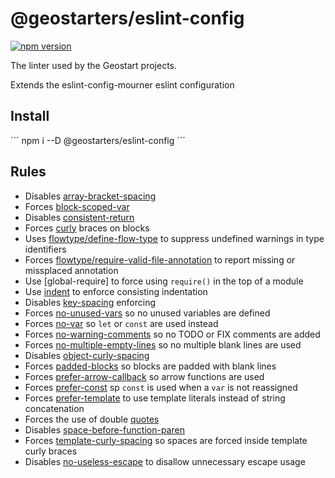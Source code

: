 # @geostarters/eslint-config
[![npm version](https://badge.fury.io/js/%40geostarters%2Feslint-config.svg)](https://badge.fury.io/js/%40geostarters%2Feslint-config)

The linter used by the Geostart projects.

Extends the eslint-config-mourner eslint configuration

## Install

´´´
npm i --D @geostarters/eslint-config 
´´´

## Rules

* Disables [array-bracket-spacing](https://eslint.org/docs/rules/array-bracket-spacing)
* Forces [block-scoped-var](https://eslint.org/docs/rules/block-scoped-var)
* Disables [consistent-return](https://eslint.org/docs/rules/consistent-return)
* Forces [curly](https://eslint.org/docs/rules/curly) braces on blocks
* Uses [flowtype/define-flow-type](https://github.com/gajus/eslint-plugin-flowtype#eslint-plugin-flowtype-rules-define-flow-type) to suppress undefined warnings in type identifiers
* Forces [flowtype/require-valid-file-annotation](https://github.com/gajus/eslint-plugin-flowtype#eslint-plugin-flowtype-rules-require-valid-file-annotation) to report missing or missplaced annotation
* Use [global-require] to force using `require()` in the top of a module
* Use [indent](https://eslint.org/docs/rules/indent) to enforce consisting indentation
* Disables [key-spacing](https://eslint.org/docs/rules/key-spacing) enforcing
* Forces [no-unused-vars](https://eslint.org/docs/rules/no-unused-vars) so no unused variables are defined
* Forces [no-var](https://eslint.org/docs/rules/no-var) so `let` or `const` are used instead
* Forces [no-warning-comments](https://eslint.org/docs/rules/no-warning-comments) so no TODO or FIX comments are added
* Forces [no-multiple-empty-lines](https://eslint.org/docs/rules/no-multiple-empty-lines) so no multiple blank lines are used
* Disables [object-curly-spacing](https://eslint.org/docs/rules/object-curly-spacing)
* Forces [padded-blocks](https://eslint.org/docs/rules/padded-blocks) so blocks  are padded with blank lines
* Forces [prefer-arrow-callback](https://eslint.org/docs/rules/prefer-arrow-callback) so arrow functions are used
* Forces [prefer-const](https://eslint.org/docs/rules/prefer-const) sp `const` is used when a `var` is not reassigned
* Forces [prefer-template](https://eslint.org/docs/rules/prefer-template) to use template literals instead of string concatenation
* Forces the use of double [quotes](https://eslint.org/docs/rules/quotes)
* Disables [space-before-function-paren](https://eslint.org/docs/rules/space-before-function-paren)
* Forces [template-curly-spacing](https://eslint.org/docs/rules/template-curly-spacing) so spaces are forced inside template curly braces
* Disables [no-useless-escape](https://eslint.org/docs/rules/no-useless-escape) to disallow unnecessary escape usage

